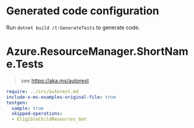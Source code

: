 # Generated code configuration

Run `dotnet build /t:GenerateTests` to generate code.

# Azure.ResourceManager.ShortName.Tests

> see https://aka.ms/autorest
``` yaml
require: ../src/autorest.md
include-x-ms-examples-original-file: true
testgen:
  sample: true
  skipped-operations:
  - EligibleChildResources_Get
```
